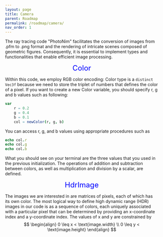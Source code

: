 ```yaml
---
layout: page
title: Camera
parent: Roadmap
permalink: /roadmap/camera/
nav_order: 1
---
```


The ray tracing code "PhotoNim" facilitates the conversion of images from .pfm to .png format and the rendering of intricate scenes composed of geometric figures. Consequently, it is essential to implement types and functionalities that enable efficient image processing. 

<div style="text-align: center;">
    <span style="color: blue; font-size: 24px;"> Color </span>
</div>

Within this code, we employ RGB color encoding: Color type is a ```distinct Vec3f``` because we need to store the triplet of numbers that defines the color of a pixel. 
If you want to create a new Color variable, you should specify r, g and b values such as following:
```nim
var
    r = 0.2
    g = 0.4
    b = 0.1
    col = newColor(r, g, b)
```
You can access r, g, and b values using appropriate procedures such as
```nim
echo col.r
echo col.g
echo col.b
```
What you should see on your terminal are the three values that you used in the previous initialization.
The operations of addition and subtraction between colors, as well as multiplication and division by a scalar, are defined.


<div style="text-align: center;">
    <span style="color: blue; font-size: 24px;"> HdrImage </span>
</div>

The images we are interested in are matrices of pixels, each of which has its own color. The most logical way to define high dynamic range (HDR) images in our code is as a sequence of colors, each uniquely associated with a particular pixel that can be determined by providing an x-coordinate index and a y-coordinate index. The values of x and y are constrained by
$$
\begin{align}
    0 \leq x < \text{image.width} \\
    0 \leq y < \text{image.height} 
\end{align}
$$
